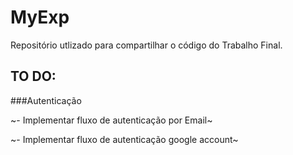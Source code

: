 # MyExp

Repositório utlizado para compartilhar o código do Trabalho Final.

## TO DO:

###Autenticação

~- Implementar fluxo de autenticação por Email~

~- Implementar fluxo de autenticação google account~
 

